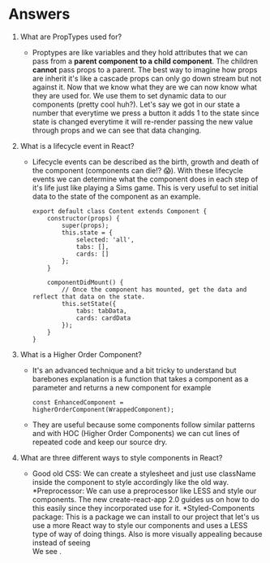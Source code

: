 # Answers

1.  What are PropTypes used for?

    * Proptypes are like variables and they hold attributes that we can pass from a **parent component to a child component**. The children **cannot** pass props to a parent. The best way to imagine how props are inherit it's like a cascade props can only go down stream but not against it. Now that we know what they are we can now know what they are used for. We use them to set dynamic data to our components (pretty cool huh?). Let's say we got in our state a number that everytime we press a button it adds 1 to the state since state is changed everytime it will re-render passing the new value through props and we can see that data changing.

2. What is a lifecycle event in React?

    * Lifecycle events can be described as the birth, growth and death of the component (components can die!? :scream:). With these lifecycle events we can determine what the component does in each step of it's life just like playing a Sims game. This is very useful to set initial data to the state of the component as an example.

        ```
        export default class Content extends Component {
            constructor(props) {
                super(props);
                this.state = {
                    selected: 'all',
                    tabs: [],
                    cards: []
                };
            }

            componentDidMount() {
                // Once the component has mounted, get the data and reflect that data on the state.
                this.setState({
                    tabs: tabData,
                    cards: cardData
                });
            }
        }
        ```

3. What is a Higher Order Component?  

    * It's an advanced technique and a bit tricky to understand but barebones explanation is a function that takes a component as a parameter and returns a new component for example 

        ```
        const EnhancedComponent = higherOrderComponent(WrappedComponent);
        ```
    * They are useful because some components follow similar patterns and with HOC (Higher Order Components) we can cut lines of repeated code and keep our source dry. 

4. What are three different ways to style components in React?   

    * Good old CSS: We can create a stylesheet and just use className inside the component to style accordingly like the old way.
    *Preprocessor: We can use a preprocessor like LESS and style our components. The new create-react-app 2.0 guides us on how to do this easily since they incorporated use for it.
    *Styled-Components package: This is a package we can install to our project that let's us use a more React way to style our components and uses a LESS type of way of doing things. Also is more visually appealing because instead of seeing <div className='foo'> We see <Foo>.